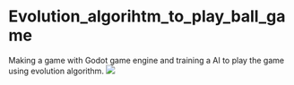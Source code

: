 # Evolution_algorihtm_to_play_ball_game
Making a game with Godot game engine and training a AI to play the game using evolution algorithm.
![](https://imgur.com/a/ZRMYVNt)
